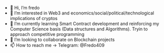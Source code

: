 - 👋 Hi, I’m fredo
- 👀 I’m interested in Web3 and economics/social/political/technological implications of cryptos
- 🌱 I’m currently learning Smart Contract development and reinforcing my Computer Science basis (Data structures and Algorithms). Tryin to approach competitive programming
- 💞️ I’m looking to collaborate on Blockchain projects
- 📫 How to reach me -> Telegram: @Fredo409
